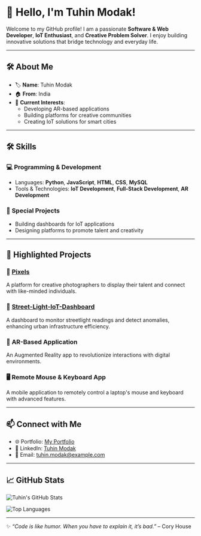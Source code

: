 # 👋 Hello, I'm **Tuhin Modak**!  

Welcome to my GitHub profile! I am a passionate **Software & Web Developer**, **IoT Enthusiast**, and **Creative Problem Solver**. I enjoy building innovative solutions that bridge technology and everyday life.

---

## 🛠 **About Me**  

- 🏷 **Name**: Tuhin Modak  
- 🏠 **From**: India  
- 💼 **Current Interests**:  
  - Developing AR-based applications  
  - Building platforms for creative communities  
  - Creating IoT solutions for smart cities  

---

## 🛠 **Skills**  

### 💻 **Programming & Development**  
- Languages: **Python**, **JavaScript**, **HTML**, **CSS**, **MySQL**  
- Tools & Technologies: **IoT Development**, **Full-Stack Development**, **AR Development**  

### 🔧 **Special Projects**  
- Building dashboards for IoT applications  
- Designing platforms to promote talent and creativity  

---

## 📂 **Highlighted Projects**  

### 🎨 [**Pixels**](https://github.com/TuhinModak/Pixels)  
A platform for creative photographers to display their talent and connect with like-minded individuals.  

### 🌉 [**Street-Light-IoT-Dashboard**](https://github.com/TuhinModak/Street-Light-IoT-Dashboard)  
A dashboard to monitor streetlight readings and detect anomalies, enhancing urban infrastructure efficiency.  

### 📱 **AR-Based Application**  
An Augmented Reality app to revolutionize interactions with digital environments.  

### 🖥 **Remote Mouse & Keyboard App**  
A mobile application to remotely control a laptop's mouse and keyboard with advanced features.  

---

## 📫 **Connect with Me**  

- 🌐 Portfolio: [My Portfolio](https://www.tuhinmodak.dev)  
- 💼 LinkedIn: [Tuhin Modak](https://www.linkedin.com/in/tuhinmodak)  
- 📧 Email: [tuhin.modak@example.com](mailto:tuhin.modak@example.com)  

---

## 📈 **GitHub Stats**

![Tuhin's GitHub Stats](https://github-readme-stats.vercel.app/api?username=TuhinModak&show_icons=true&theme=react)

![Top Languages](https://github-readme-stats.vercel.app/api/top-langs/?username=TuhinModak&layout=compact&theme=react)

---

✨ _“Code is like humor. When you have to explain it, it’s bad.”_ – Cory House

